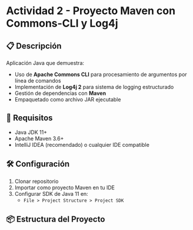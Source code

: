 # Actividad 2 - Proyecto Maven con Commons-CLI y Log4j

## 📋 Descripción
Aplicación Java que demuestra:
- Uso de **Apache Commons CLI** para procesamiento de argumentos por línea de comandos
- Implementación de **Log4j 2** para sistema de logging estructurado
- Gestión de dependencias con **Maven**
- Empaquetado como archivo JAR ejecutable

## 🚀 Requisitos
- Java JDK 11+
- Apache Maven 3.6+
- IntelliJ IDEA (recomendado) o cualquier IDE compatible

## 🛠️ Configuración
1. Clonar repositorio
2. Importar como proyecto Maven en tu IDE
3. Configurar SDK de Java 11 en:
    - `File > Project Structure > Project SDK`

## 📦 Estructura del Proyecto